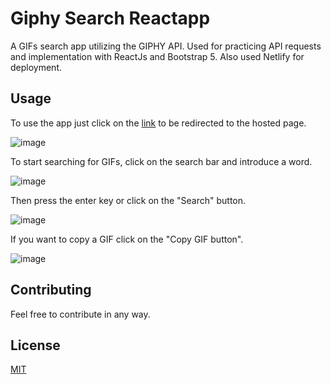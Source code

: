 # Giphy Search Reactapp

A GIFs search app utilizing the GIPHY API. Used for practicing API requests and implementation with ReactJs and Bootstrap 5. Also used Netlify for deployment.

## Usage

To use the app just click on the [link](https://giphy-search-reactapp.netlify.app/#) to be redirected to the hosted page.

![image](https://github.com/SaulRuizS/GiphySearch/assets/81715186/96915f8e-7ef5-4bce-b8cc-71a0665135a0)

To start searching for GIFs, click on the search bar and introduce a word.

![image](https://github.com/SaulRuizS/GiphySearch/assets/81715186/b77a7780-38dc-4e7f-a3ab-917d24207409)

Then press the enter key or click on the "Search" button.

![image](https://github.com/SaulRuizS/GiphySearch/assets/81715186/3012ce4f-5f76-49a2-baa1-719437408352)

If you want to copy a GIF click on the "Copy GIF button".

![image](https://github.com/SaulRuizS/GiphySearch/assets/81715186/f1c8103c-884e-4f1c-9084-70b032a88c53)

## Contributing

Feel free to contribute in any way.

## License

[MIT](https://choosealicense.com/licenses/mit/)

